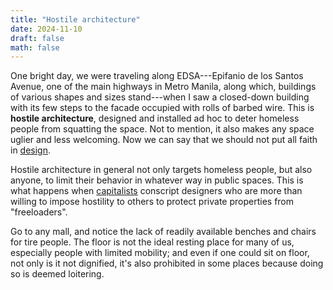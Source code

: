 ```yaml
---
title: "Hostile architecture"
date: 2024-11-10
draft: false
math: false
---
```


One bright day, we were traveling along EDSA---Epifanio de los Santos
Avenue, one of the main highways in Metro Manila, along which, buildings
of various shapes and sizes stand---when I saw a closed-down building
with its few steps to the facade occupied with rolls of barbed wire.
This is **hostile architecture**, designed and installed ad hoc
to deter homeless people from squatting the space. Not to mention, it
also makes any space uglier and less welcoming. Now we can say that we
should not put all faith in [design](/design).

Hostile architecture in general not only targets homeless people, but also
anyone, to limit their behavior in whatever way in public spaces. This
is what happens when [capitalists](/capitalism) conscript designers who
are more than willing to impose hostility to others to protect private
properties from "freeloaders".

Go to any mall, and notice the lack of readily available benches and
chairs for tire people. The floor is not the ideal resting place for
many of us, especially people with limited mobility; and even if one
could sit on floor, not only is it not dignified, it's also prohibited
in some places because doing so is deemed loitering.
